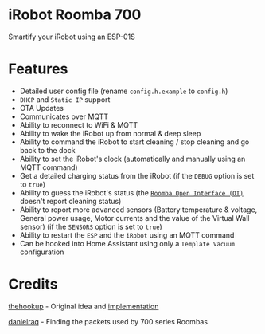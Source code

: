 # iRobot Roomba 700
Smartify your iRobot using an ESP-01S

# Features
- Detailed user config file (rename `config.h.example` to `config.h`)
- `DHCP` and `Static IP` support
- OTA Updates
- Communicates over MQTT
- Ability to reconnect to WiFi & MQTT
- Ability to wake the iRobot up from normal & deep sleep
- Ability to command the iRobot to start cleaning / stop cleaning and go back to the dock
- Ability to set the iRobot's clock (automatically and manually using an MQTT command)
- Get a detailed charging status from the iRobot (if the `DEBUG` option is set to `true`)
- Ability to guess the iRobot's status (the [`Roomba Open Interface (OI)`](https://www.irobotweb.com/-/media/MainSite/PDFs/About/STEM/Create/iRobot_Roomba_600_Open_Interface_Spec.pdf) doesn't report cleaning status)
- Ability to report more advanced sensors (Battery temperature & voltage, General power usage, Motor currents and the value of the Virtual Wall sensor) (if the `SENSORS` option is set to `true`)
- Ability to restart the `ESP` and the `iRobot` using an MQTT command
- Can be hooked into Home Assistant using only a `Template Vacuum` configuration

# Credits
[thehookup](https://github.com/thehookup) - Original idea and [implementation](https://github.com/thehookup/MQTT-Roomba-ESP01)

[danielraq](https://github.com/danielraq) - Finding the packets used by 700 series Roombas
